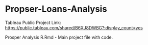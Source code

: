 # Propser-Loans-Analysis
Tableau Public Project Link:
 ​https://public.tableau.com/shared/B6XJ8DWBG?:display_count=yes 
 
Prosper Analysis R.Rmd - Main project file with code.

